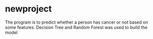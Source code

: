 # newproject
The program is to predict whether a person has cancer or not based on some features. Decision Tree and Random Forest was used to build the model
